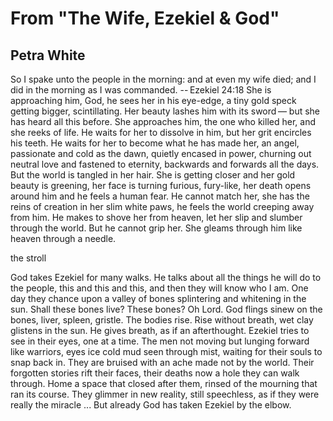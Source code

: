 # From "The Wife, Ezekiel & God"
## Petra White
So I spake unto the people in the morning: and at even my wife died; and I did
in the morning as I was commanded.
-- Ezekiel 24:18
She is approaching him, God, he sees her
in his eye-edge, a tiny gold speck
getting bigger, scintillating. Her beauty
lashes him with its sword —
but she has heard all this before.
She approaches him, the one who killed her,
and she reeks of life.
He waits for her to dissolve in him, but her grit
encircles his teeth.
He waits for her to become
what he has made her, an angel, passionate
and cold as the dawn,
quietly encased in power,
churning out neutral love and fastened to eternity,
backwards and forwards all the days.
But the world is tangled in her hair.
She is getting closer
and her gold beauty is greening, her face is turning
furious, fury-like, her death
opens around him
and he feels a human fear.
He cannot match her, she has the reins
of creation in her slim white paws, he feels the world
creeping away from him. He makes
to shove her from heaven, let her slip and slumber through the world.
But he cannot grip her.
She gleams through him like heaven through a needle.


the stroll

God takes Ezekiel for many walks.
He talks about all the things he will do to the people,
this and this and this, and then
they will know who I am.
One day they chance upon a valley of bones
splintering and whitening in the sun.
Shall these bones live? These
bones? Oh Lord. God flings
sinew on the bones, liver, spleen, gristle.
The bodies rise.
Rise without breath, wet clay
glistens in the sun.
He gives breath, as if an afterthought.
Ezekiel tries to see in their eyes, one at a time.
The men not moving but lunging forward like warriors,
eyes ice cold mud seen through mist,
waiting for their souls to snap back in.
They are bruised with an ache
made not by the world.
Their forgotten stories rift their faces,
their deaths now a hole they can walk through.
Home a space that closed after them, rinsed of
the mourning that ran its course.
They glimmer in new reality, still speechless,
as if they were really the miracle ...
But already God has taken Ezekiel by the elbow.